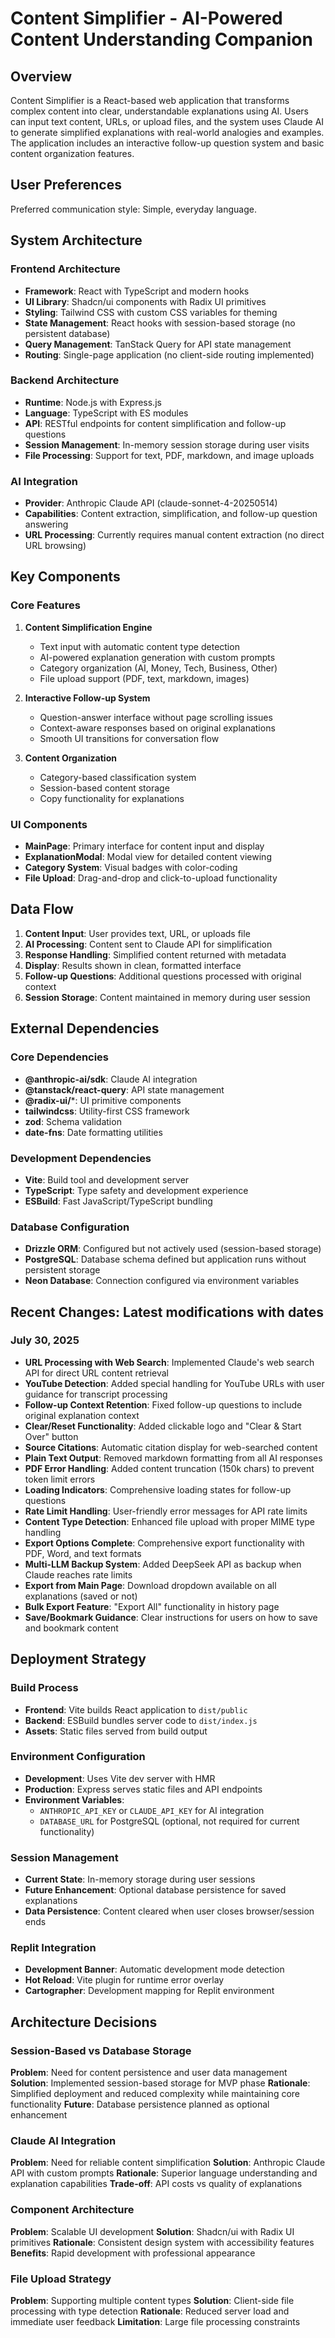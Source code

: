 # Content Simplifier - AI-Powered Content Understanding Companion

## Overview

Content Simplifier is a React-based web application that transforms complex content into clear, understandable explanations using AI. Users can input text content, URLs, or upload files, and the system uses Claude AI to generate simplified explanations with real-world analogies and examples. The application includes an interactive follow-up question system and basic content organization features.

## User Preferences

Preferred communication style: Simple, everyday language.

## System Architecture

### Frontend Architecture
- **Framework**: React with TypeScript and modern hooks
- **UI Library**: Shadcn/ui components with Radix UI primitives
- **Styling**: Tailwind CSS with custom CSS variables for theming
- **State Management**: React hooks with session-based storage (no persistent database)
- **Query Management**: TanStack Query for API state management
- **Routing**: Single-page application (no client-side routing implemented)

### Backend Architecture
- **Runtime**: Node.js with Express.js
- **Language**: TypeScript with ES modules
- **API**: RESTful endpoints for content simplification and follow-up questions
- **Session Management**: In-memory session storage during user visits
- **File Processing**: Support for text, PDF, markdown, and image uploads

### AI Integration
- **Provider**: Anthropic Claude API (claude-sonnet-4-20250514)
- **Capabilities**: Content extraction, simplification, and follow-up question answering
- **URL Processing**: Currently requires manual content extraction (no direct URL browsing)

## Key Components

### Core Features
1. **Content Simplification Engine**
   - Text input with automatic content type detection
   - AI-powered explanation generation with custom prompts
   - Category organization (AI, Money, Tech, Business, Other)
   - File upload support (PDF, text, markdown, images)

2. **Interactive Follow-up System**
   - Question-answer interface without page scrolling issues
   - Context-aware responses based on original explanations
   - Smooth UI transitions for conversation flow

3. **Content Organization**
   - Category-based classification system
   - Session-based content storage
   - Copy functionality for explanations

### UI Components
- **MainPage**: Primary interface for content input and display
- **ExplanationModal**: Modal view for detailed content viewing
- **Category System**: Visual badges with color-coding
- **File Upload**: Drag-and-drop and click-to-upload functionality

## Data Flow

1. **Content Input**: User provides text, URL, or uploads file
2. **AI Processing**: Content sent to Claude API for simplification
3. **Response Handling**: Simplified content returned with metadata
4. **Display**: Results shown in clean, formatted interface
5. **Follow-up Questions**: Additional questions processed with original context
6. **Session Storage**: Content maintained in memory during user session

## External Dependencies

### Core Dependencies
- **@anthropic-ai/sdk**: Claude AI integration
- **@tanstack/react-query**: API state management
- **@radix-ui/***: UI primitive components
- **tailwindcss**: Utility-first CSS framework
- **zod**: Schema validation
- **date-fns**: Date formatting utilities

### Development Dependencies
- **Vite**: Build tool and development server
- **TypeScript**: Type safety and development experience
- **ESBuild**: Fast JavaScript/TypeScript bundling

### Database Configuration
- **Drizzle ORM**: Configured but not actively used (session-based storage)
- **PostgreSQL**: Database schema defined but application runs without persistent storage
- **Neon Database**: Connection configured via environment variables

## Recent Changes: Latest modifications with dates

### July 30, 2025
- **URL Processing with Web Search**: Implemented Claude's web search API for direct URL content retrieval
- **YouTube Detection**: Added special handling for YouTube URLs with user guidance for transcript processing
- **Follow-up Context Retention**: Fixed follow-up questions to include original explanation context
- **Clear/Reset Functionality**: Added clickable logo and "Clear & Start Over" button
- **Source Citations**: Automatic citation display for web-searched content
- **Plain Text Output**: Removed markdown formatting from all AI responses
- **PDF Error Handling**: Added content truncation (150k chars) to prevent token limit errors
- **Loading Indicators**: Comprehensive loading states for follow-up questions
- **Rate Limit Handling**: User-friendly error messages for API rate limits
- **Content Type Detection**: Enhanced file upload with proper MIME type handling
- **Export Options Complete**: Comprehensive export functionality with PDF, Word, and text formats
- **Multi-LLM Backup System**: Added DeepSeek API as backup when Claude reaches rate limits
- **Export from Main Page**: Download dropdown available on all explanations (saved or not)
- **Bulk Export Feature**: "Export All" functionality in history page
- **Save/Bookmark Guidance**: Clear instructions for users on how to save and bookmark content

## Deployment Strategy

### Build Process
- **Frontend**: Vite builds React application to `dist/public`
- **Backend**: ESBuild bundles server code to `dist/index.js`
- **Assets**: Static files served from build output

### Environment Configuration
- **Development**: Uses Vite dev server with HMR
- **Production**: Express serves static files and API endpoints
- **Environment Variables**: 
  - `ANTHROPIC_API_KEY` or `CLAUDE_API_KEY` for AI integration
  - `DATABASE_URL` for PostgreSQL (optional, not required for current functionality)

### Session Management
- **Current State**: In-memory storage during user sessions
- **Future Enhancement**: Optional database persistence for saved explanations
- **Data Persistence**: Content cleared when user closes browser/session ends

### Replit Integration
- **Development Banner**: Automatic development mode detection
- **Hot Reload**: Vite plugin for runtime error overlay
- **Cartographer**: Development mapping for Replit environment

## Architecture Decisions

### Session-Based vs Database Storage
**Problem**: Need for content persistence and user data management
**Solution**: Implemented session-based storage for MVP phase
**Rationale**: Simplified deployment and reduced complexity while maintaining core functionality
**Future**: Database persistence planned as optional enhancement

### Claude AI Integration
**Problem**: Need for reliable content simplification
**Solution**: Anthropic Claude API with custom prompts
**Rationale**: Superior language understanding and explanation capabilities
**Trade-off**: API costs vs quality of explanations

### Component Architecture
**Problem**: Scalable UI development
**Solution**: Shadcn/ui with Radix UI primitives
**Rationale**: Consistent design system with accessibility features
**Benefits**: Rapid development with professional appearance

### File Upload Strategy
**Problem**: Supporting multiple content types
**Solution**: Client-side file processing with type detection
**Rationale**: Reduced server load and immediate user feedback
**Limitation**: Large file processing constraints